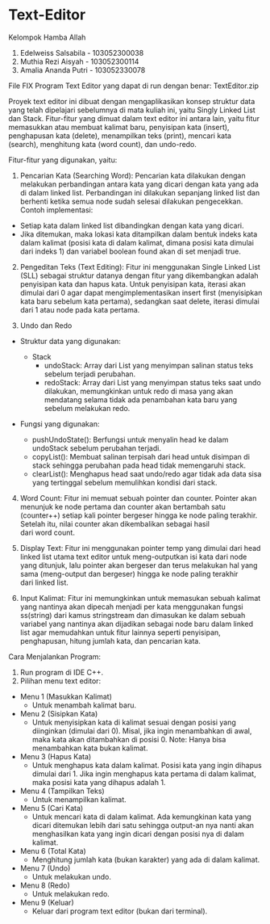# Text-Editor
Kelompok Hamba Allah 
1. Edelweiss Salsabila - 103052300038
2. Muthia Rezi Aisyah - 103052300114
3. Amalia Ananda Putri - 103052330078

File FIX Program Text Editor yang dapat di run dengan benar: TextEditor.zip

Proyek text editor ini dibuat dengan mengaplikasikan konsep struktur data yang telah dipelajari sebelumnya di mata kuliah ini, yaitu Singly Linked List dan Stack. Fitur-fitur yang dimuat dalam text editor ini antara lain, yaitu fitur memasukkan atau membuat kalimat baru, penyisipan kata (insert), penghapusan kata (delete), menampilkan teks (print), mencari kata (search), menghitung kata (word count), dan undo-redo.

Fitur-fitur yang digunakan, yaitu:
1. Pencarian Kata (Searching Word):
Pencarian kata dilakukan dengan melakukan perbandingan antara kata yang dicari dengan kata yang ada di dalam linked list. Perbandingan ini dilakukan sepanjang linked list dan berhenti ketika semua node sudah selesai dilakukan pengecekkan.
Contoh implementasi:
  - Setiap kata dalam linked list dibandingkan dengan kata yang dicari.
  - Jika ditemukan, maka lokasi kata ditampilkan dalam bentuk indeks kata dalam kalimat (posisi kata di dalam kalimat, dimana posisi kata dimulai dari indeks 1) dan variabel boolean found akan di set menjadi true.

2. Pengeditan Teks (Text Editing):
Fitur ini menggunakan Single Linked List (SLL) sebagai struktur datanya dengan fitur yang dikembangkan adalah penyisipan kata dan hapus kata. Untuk penyisipan kata, iterasi akan dimulai dari 0 agar dapat mengimplementasikan insert first (menyisipkan kata baru sebelum kata pertama), sedangkan saat delete, iterasi dimulai dari 1 atau node pada kata pertama.

3. Undo dan Redo
- Struktur data yang digunakan:
    - Stack
        - undoStack: Array dari List yang menyimpan salinan status teks sebelum terjadi perubahan.
        - redoStack: Array dari List yang menyimpan status teks saat undo dilakukan, memungkinkan untuk redo di masa yang akan mendatang selama tidak ada penambahan kata baru yang sebelum melakukan redo.
    
- Fungsi yang digunakan:
    - pushUndoState():
      Berfungsi untuk menyalin head ke dalam undoStack sebelum perubahan terjadi.
    - copyList():
      Membuat salinan terpisah dari head untuk disimpan di stack sehingga   perubahan pada head tidak memengaruhi stack.
    - clearList():
      Menghapus head saat undo/redo agar tidak ada data sisa yang tertinggal sebelum memulihkan kondisi dari stack.

4. Word Count:
Fitur ini memuat sebuah pointer dan counter. Pointer akan menunjuk ke node pertama dan counter akan bertambah satu (counter++) setiap kali pointer bergeser hingga ke node paling terakhir. Setelah itu, nilai counter akan dikembalikan sebagai hasil dari word count.

5. Display Text:
Fitur ini menggunakan pointer temp yang dimulai dari head linked list utama text editor untuk meng-outputkan isi kata dari node yang ditunjuk, lalu pointer akan bergeser dan terus melakukan hal yang sama (meng-output dan bergeser) hingga ke node paling terakhir dari linked list.

6. Input Kalimat:
Fitur ini memungkinkan untuk memasukan sebuah kalimat yang nantinya akan dipecah menjadi per kata menggunakan fungsi ss(string) dari kamus stringstream dan dimasukan ke dalam sebuah variabel yang nantinya akan dijadikan sebagai node baru dalam linked list agar memudahkan untuk fitur lainnya seperti penyisipan, penghapusan, hitung jumlah kata, dan pencarian kata.

Cara Menjalankan Program:
1. Run program di IDE C++.
2. Pilihan menu text editor:
- Menu 1 (Masukkan Kalimat)
  - Untuk menambah kalimat baru.
- Menu 2 (Sisipkan Kata)
  - Untuk menyisipkan kata di kalimat sesuai dengan posisi yang diinginkan (dimulai dari 0). Misal, jika ingin menambahkan di awal, maka kata akan ditambahkan di posisi 0.
Note: Hanya bisa menambahkan kata bukan kalimat.
- Menu 3 (Hapus Kata)
  - Untuk menghapus kata dalam kalimat. Posisi kata yang ingin dihapus dimulai dari 1. Jika ingin menghapus kata pertama di dalam kalimat, maka posisi kata yang dihapus adalah 1.
- Menu 4 (Tampilkan Teks)
  - Untuk menampilkan kalimat.
- Menu 5 (Cari Kata)
  - Untuk mencari kata di dalam kalimat. Ada kemungkinan kata yang dicari ditemukan lebih dari satu sehingga output-an nya nanti akan menghasilkan kata yang ingin dicari dengan posisi nya di dalam kalimat.
- Menu 6 (Total Kata)
  - Menghitung jumlah kata (bukan karakter) yang ada di dalam kalimat.
- Menu 7 (Undo)
  - Untuk melakukan undo.
- Menu 8 (Redo)
  - Untuk melakukan redo.
- Menu 9 (Keluar)
  - Keluar dari program text editor (bukan dari terminal).
